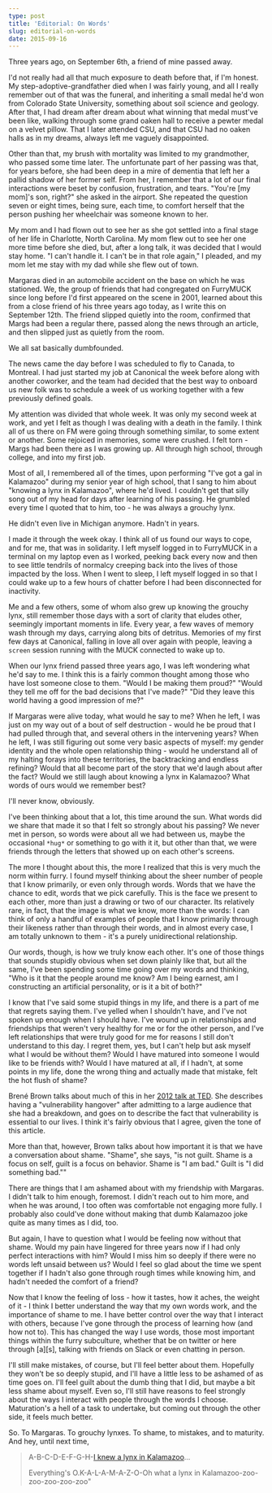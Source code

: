 ```yaml
---
type: post
title: 'Editorial: On Words'
slug: editorial-on-words
date: 2015-09-16
---
```


Three years ago, on September 6th, a friend of mine passed away.

I'd not really had all that much exposure to death before that, if I'm honest.  My step-adoptive-grandfather died when I was fairly young, and all I really remember out of that was the funeral, and inheriting a small medal he'd won from Colorado State University, something about soil science and geology.  After that, I had dream after dream about what winning that medal must've been like, walking through some grand oaken hall to receive a pewter medal on a velvet pillow.  That I later attended CSU, and that CSU had no oaken halls as in my dreams, always left me vaguely disappointed.

Other than that, my brush with mortality was limited to my grandmother, who passed some time later.  The unfortunate part of her passing was that, for years before, she had been deep in a mire of dementia that left her a pallid shadow of her former self.  From her, I remember that a lot of our final interactions were beset by confusion, frustration, and tears.  "You're [my mom]'s son, right?" she asked in the airport.  She repeated the question seven or eight times, being sure, each time, to comfort herself that the person pushing her wheelchair was someone known to her.

My mom and I had flown out to see her as she got settled into a final stage of her life in Charlotte, North Carolina.  My mom flew out to see her one more time before she died, but, after a long talk, it was decided that I would stay home.  "I can't handle it.  I can't be in that role again," I pleaded, and my mom let me stay with my dad while she flew out of town.<!--more-->

Margaras died in an automobile accident on the base on which he was stationed.  We, the group of friends that had congregated on FurryMUCK since long before I'd first appeared on the scene in 2001, learned about this from a close friend of his three years ago today, as I write this on September 12th.  The friend slipped quietly into the room, confirmed that Margs had been a regular there, passed along the news through an article, and then slipped just as quietly from the room.

We all sat basically dumbfounded.

The news came the day before I was scheduled to fly to Canada, to Montreal.  I had just started my job at Canonical the week before along with another coworker, and the team had decided that the best way to onboard us new folk was to schedule a week of us working together with a few previously defined goals.

My attention was divided that whole week.  It was only my second week at work, and yet I felt as though I was dealing with a death in the family.  I think all of us there on FM were going through something similar, to some extent or another.  Some rejoiced in memories, some were crushed.  I felt torn - Margs had been there as I was growing up.  All through high school, through college, and into my first job.

Most of all, I remembered all of the times, upon performing "I've got a gal in Kalamazoo" during my senior year of high school, that I sang to him about "knowing a lynx in Kalamazoo", where he'd lived.  I couldn't get that silly song out of my head for days after learning of his passing.  He grumbled every time I quoted that to him, too - he was always a grouchy lynx.

He didn't even live in Michigan anymore.  Hadn't in years.

I made it through the week okay.  I think all of us found our ways to cope, and for me, that was in solidarity.  I left myself logged in to FurryMUCK in a terminal on my laptop even as I worked, peeking back every now and then to see little tendrils of normalcy creeping back into the lives of those impacted by the loss.  When I went to sleep, I left myself logged in so that I could wake up to a few hours of chatter before I had been disconnected for inactivity.

Me and a few others, some of whom also grew up knowing the grouchy lynx, still remember those days with a sort of clarity that eludes other, seemingly important moments in life.  Every year, a few waves of memory wash through my days, carrying along bits of detritus.  Memories of my first few days at Canonical, falling in love all over again with people, leaving a `screen` session running with the MUCK connected to wake up to.

When our lynx friend passed three years ago, I was left wondering what he'd say to me.  I think this is a fairly common thought among those who have lost someone close to them.  "Would I be making them proud?"  "Would they tell me off for the bad decisions that I've made?"  "Did they leave this world having a good impression of me?"

If Margaras were alive today, what would he say to me?  When he left, I was just on my way out of a bout of self destruction - would he be proud that I had pulled through that, and several others in the intervening years?  When he left, I was still figuring out some very basic aspects of myself: my gender identity and the whole open relationship thing - would he understand all of my halting forays into these territories, the backtracking and endless refining?  Would that all become part of the story that we'd laugh about after the fact?  Would we still laugh about knowing a lynx in Kalamazoo?  What words of ours would we remember best?

I'll never know, obviously.

I've been thinking about that a lot, this time around the sun.  What words did we share that made it so that I felt so strongly about his passing?  We never met in person, so words were about all we had between us, maybe the occasional `*hug*` or something to go with it it, but other than that, we were friends through the letters that showed up on each other's screens.

The more I thought about this, the more I realized that this is very much the norm within furry.  I found myself thinking about the sheer number of people that I know primarily, or even only through words.  Words that we have the chance to edit, words that we pick carefully.  This is the face we present to each other, more than just a drawing or two of our character.  Its relatively rare, in fact, that the image is what we know, more than the words: I can think of only a handful of examples of people that I know primarily through their likeness rather than through their words, and in almost every case, I  am totally unknown to them - it's a purely unidirectional relationship.

Our words, though, is how we truly know each other.  It's one of those things that sounds stupidly obvious when set down plainly like that, but all the same, I've been spending some time going over my words and thinking, "Who is it that the people around me know?  Am I being earnest, am I constructing an artificial personality, or is it a bit of both?"

I know that I've said some stupid things in my life, and there is a part of me that regrets saying them.  I've yelled when I shouldn't have, and I've not spoken up enough when I should have.  I've wound up in relationships and friendships that weren't very healthy for me or for the other person, and I've left relationships that were truly good for me for reasons I still don't understand to this day.  I regret them, yes, but I can't help but ask myself what I would be without them?  Would I have matured into someone I would like to be friends with?  Would I have matured at all, if I hadn't, at some points in my life, done the wrong thing and actually made that mistake, felt the hot flush of shame?

Brené Brown talks about much of this in her [2012 talk at TED](http://www.ted.com/talks/brene_brown_listening_to_shame?language=en).  She describes having a "vulnerability hangover" after admitting to a large audience that she had a breakdown, and goes on to describe the fact that vulnerability is essential to our lives.  I think it's fairly obvious that I agree, given the tone of this article.

More than that, however, Brown talks about how important it is that we have a conversation about shame.  "Shame", she says, "is not guilt.  Shame is a focus on self, guilt is a focus on behavior. Shame is "I am bad." Guilt is "I did something bad.""

There are things that I am ashamed about with my friendship with Margaras.  I didn't talk to him enough, foremost.  I didn't reach out to him more, and when he was around, I too often was comfortable not engaging more fully.  I probably also could've done without making that dumb Kalamazoo joke quite as many times as I did, too.

But again, I have to question what I would be feeling now without that shame.  Would my pain have lingered for three years now if I had only perfect interactions with him?  Would I miss him so deeply if there were no words left unsaid between us?  Would I feel so glad about the time we spent together if I hadn't also gone through rough times while knowing him, and hadn't needed the comfort of a friend?

Now that I know the feeling of loss - how it tastes, how it aches, the weight of it - I think I better understand the way that my own words work, and the importance of shame to me.  I have better control over the way that I interact with others, because I've gone through the process of learning how (and how not to).  This has changed the way I use words, those most important things within the furry subculture, whether that be on twitter or here through \[a\]\[s\], talking with friends on Slack or even chatting in person.

I'll still make mistakes, of course, but I'll feel better about them.  Hopefully they won't be so deeply stupid, and I'll have a little less to be ashamed of as time goes on.  I'll feel guilt about the dumb thing that I did, but maybe a bit less shame about myself.  Even so, I'll still have reasons to feel strongly about the ways I interact with people through the words I choose.  Maturation's a hell of a task to undertake, but coming out through the other side, it feels much better.

So.  To Margaras.  To grouchy lynxes.  To shame, to mistakes, and to maturity.  And hey, until next time,

> A-B-C-D-E-F-G-H-[I knew a lynx in Kalamazoo](https://www.youtube.com/watch?v=WQQfK8Bqkw0)...
>
> Everything's O.K-A-L-A-M-A-Z-O-Oh what a lynx in Kalamazoo-zoo-zoo-zoo-zoo-zoo"
